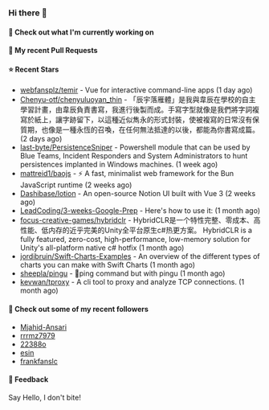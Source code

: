 ### Hi there 👋

#### 👷 Check out what I'm currently working on

#### 🔨 My recent Pull Requests


#### ⭐ Recent Stars

- [webfansplz/temir](https://github.com/webfansplz/temir) - Vue for interactive command-line apps (1 day ago)
- [Chenyu-otf/chenyuluoyan_thin](https://github.com/Chenyu-otf/chenyuluoyan_thin) - 「辰宇落雁體」是我與韋辰在學校的自主學習計畫，由韋辰負責書寫，我進行後製而成。手寫字型就像是我們將字詞複寫於紙上，讓字跡留下，以這種近似雋永的形式封裝，使被複寫的日常沒有保質期，也像是一種永恆的召喚，在任何無法抵達的以後，都能為你書寫成篇。 (2 days ago)
- [last-byte/PersistenceSniper](https://github.com/last-byte/PersistenceSniper) - Powershell module that can be used by Blue Teams, Incident Responders and System Administrators to hunt persistences implanted in Windows machines. (1 week ago)
- [mattreid1/baojs](https://github.com/mattreid1/baojs) - ⚡️ A fast, minimalist web framework for the Bun JavaScript runtime (2 weeks ago)
- [Dashibase/lotion](https://github.com/Dashibase/lotion) - An open-source Notion UI built with Vue 3  (2 weeks ago)
- [LeadCoding/3-weeks-Google-Prep](https://github.com/LeadCoding/3-weeks-Google-Prep) - Here&#39;s how to use it: (1 month ago)
- [focus-creative-games/hybridclr](https://github.com/focus-creative-games/hybridclr) - HybridCLR是一个特性完整、零成本、高性能、低内存的近乎完美的Unity全平台原生c#热更方案。 HybridCLR is a fully featured, zero-cost, high-performance, low-memory solution for Unity&#39;s all-platform native c# hotfix (1 month ago)
- [jordibruin/Swift-Charts-Examples](https://github.com/jordibruin/Swift-Charts-Examples) - An overview of the different types of charts you can make with Swift Charts (1 month ago)
- [sheepla/pingu](https://github.com/sheepla/pingu) - 🐧ping command but with pingu (1 month ago)
- [kevwan/tproxy](https://github.com/kevwan/tproxy) - A cli tool to proxy and analyze TCP connections. (1 month ago)

#### 👯 Check out some of my recent followers

- [Mjahid-Ansari](https://github.com/Mjahid-Ansari)
- [rrrmz7979](https://github.com/rrrmz7979)
- [22388o](https://github.com/22388o)
- [esin](https://github.com/esin)
- [frankfanslc](https://github.com/frankfanslc)

#### 💬 Feedback

Say Hello, I don't bite!